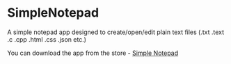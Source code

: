 # SimpleNotepad

A simple notepad app designed to create/open/edit plain text files (.txt .text .c .cpp .html .css .json etc.)

You can download the app from the store - [Simple Notepad](https://play.google.com/store/apps/details?id=com.sanved.simplenotepad)
